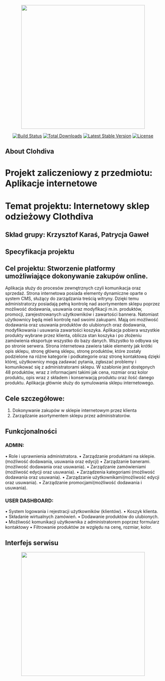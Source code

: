<p align="center"><img src="public\img\logo.png" width="400"></p>

<p align="center">
<a href="https://travis-ci.org/laravel/framework"><img src="https://travis-ci.org/laravel/framework.svg" alt="Build Status"></a>
<a href="https://packagist.org/packages/laravel/framework"><img src="https://poser.pugx.org/laravel/framework/d/total.svg" alt="Total Downloads"></a>
<a href="https://packagist.org/packages/laravel/framework"><img src="https://poser.pugx.org/laravel/framework/v/stable.svg" alt="Latest Stable Version"></a>
<a href="https://packagist.org/packages/laravel/framework"><img src="https://poser.pugx.org/laravel/framework/license.svg" alt="License"></a>
</p>

## About Clohdiva

# Projekt zaliczeniowy z przedmiotu: Aplikacje internetowe

# Temat projektu: Internetowy sklep odzieżowy Clothdiva

## Skład grupy: Krzysztof Karaś, Patrycja Gaweł

## Specyfikacja projektu
## Cel projektu: Stworzenie platformy umożliwiające dokonywanie zakupów online.

Aplikacja służy do procesów zewnętrznych czyli komunikacja oraz sprzedaż.  Strona internetowa posiada elementy dynamiczne oparte o system CMS, służący do zarządzania treścią witryny. Dzięki temu administratorzy posiadają pełną kontrolę nad asortymentem sklepu poprzez możliwość dodawania, usuwania oraz modyfikacji m.in. produktów, promocji, zarejestrowanych użytkowników i zawartości bannera. Natomiast użytkownicy będą mieli kontrolę nad swoimi zakupami. Mają oni możliwość dodawania oraz usuwania produktów do ulubionych oraz dodawania, modyfikowania i usuwania zawartości koszyka. Aplikacja pobiera wszystkie produkty wybrane przez klienta, oblicza stan koszyka i po złożeniu zamówienia eksportuje wszystko do bazy danych. Wszystko to odbywa się po stronie serwera. Strona internetowa zawiera takie elementy jak krótki opis sklepu, stronę główną sklepu, stronę produktów, które zostały podzielone na różne kategorie i podkategorie oraz stronę kontaktową dzięki której, użytkownicy mogą zadawać pytania, zgłaszać problemy i komunikować się z administratorami sklepu. W szablonie jest dostępnych 48 produktów, wraz z informacjami takimi jak cena, rozmiar oraz kolor produktu, opis wraz z składem i konserwacją produktu oraz ilość danego produktu.  Aplikacja głównie służy do symulowania sklepu internetowego. 

## Cele szczegółowe:

1. Dokonywanie zakupów w sklepie internetowym przez klienta
2. Zarządzanie asortymentem sklepu przez administratorów.


## Funkcjonalności

### ADMIN:
                                      
•	Role i uprawnienia administratora.
•	Zarządzanie produktami na sklepie. (możliwość dodawania, usuwania oraz edycji)
•	Zarządzanie banerami. (możliwość dodawania oraz usuwania).
•	Zarządzanie zamówieniami (możliwość edycji oraz usuwania).
•	Zarządzenia kategoriami (możliwość dodawania oraz usuwania).
•	Zarządzanie użytkownikami(możliwość edycji oraz usuwania).
•	Zarządzanie promocjami(możliwość dodawania i usuwania).

### USER DASHBOARD:

•	System logowania i rejestracji użytkowników (klientów).
•	Koszyk klienta.
•	Składanie wirtualnych zamówień.
•	Dodawanie produktów do ulubionych.
•	Możliwość komunikacji użytkownika z administratorem poprzez formularz kontaktowy
•	Filtrowanie produktów ze względu na cenę, rozmiar, kolor.

## Interfejs serwisu

<p align="center"><img src="photos\ZDJĘCIA DO DOKUMENTACJI\1.jpg" width="400"></p>

